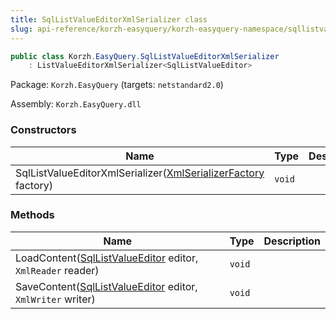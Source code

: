 ```yaml
---
title: SqlListValueEditorXmlSerializer class
slug: api-reference/korzh-easyquery/korzh-easyquery-namespace/sqllistvalueeditorxmlserializer-class
---
```

```csharp
public class Korzh.EasyQuery.SqlListValueEditorXmlSerializer
    : ListValueEditorXmlSerializer<SqlListValueEditor>

```
Package: `Korzh.EasyQuery` (targets: `netstandard2.0`)

Assembly: `Korzh.EasyQuery.dll`

### Constructors

| Name | Type | Description | 
| --- | --- | --- | 
| SqlListValueEditorXmlSerializer([XmlSerializerFactory](api-reference/korzh-easyquery/korzh-easyquery-namespace/xmlserializerfactory-class) factory) | `void` |  | 


### Methods

| Name | Type | Description | 
| --- | --- | --- | 
| LoadContent([SqlListValueEditor](api-reference/korzh-easyquery/korzh-easyquery-namespace/sqllistvalueeditor-class) editor, `XmlReader` reader) | `void` |  | 
| SaveContent([SqlListValueEditor](api-reference/korzh-easyquery/korzh-easyquery-namespace/sqllistvalueeditor-class) editor, `XmlWriter` writer) | `void` |  |